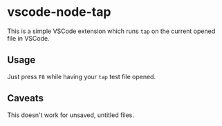 # vscode-node-tap

This is a simple VSCode extension which runs `tap` on the current opened file in VSCode.

## Usage

Just press `F8` while having your `tap` test file opened.

## Caveats

This doesn't work for unsaved, untitled files.